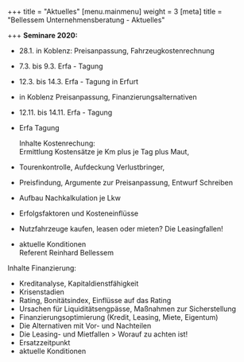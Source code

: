 +++
title = "Aktuelles"
[menu.mainmenu]
weight = 3
[meta]
title = "Bellessem Unternehmensberatung - Aktuelles"

+++
**Seminare 2020:**

* 28.1. in Koblenz: Preisanpassung, Fahrzeugkostenrechnung
* 7.3. bis 9.3. Erfa - Tagung
* 12.3. bis 14.3. Erfa - Tagung in Erfurt
* in Koblenz Preisanpassung, Finanzierungsalternativen
* 12.11. bis 14.11. Erfa - Tagung
* Erfa Tagung  
     
  Inhalte Kostenrechung:  
  Ermittlung Kostensätze je Km plus je Tag plus Maut,


* Tourenkontrolle, Aufdeckung Verlustbringer,
* Preisfindung, Argumente zur Preisanpassung, Entwurf Schreiben
* Aufbau Nachkalkulation je Lkw
* Erfolgsfaktoren und Kosteneinflüsse
* Nutzfahrzeuge kaufen, leasen oder mieten? Die Leasingfallen!
* aktuelle Konditionen  
  Referent Reinhard Bellessem

Inhalte Finanzierung:

* Kreditanalyse, Kapitaldienstfähigkeit
* Krisenstadien
* Rating, Bonitätsindex, Einflüsse auf das Rating
* Ursachen für Liquiditätsengpässe, Maßnahmen zur Sicherstellung
* Finanzierungsoptimierung (Kredit, Leasing, Miete, Eigentum)
* Die Alternativen mit Vor- und Nachteilen
* Die Leasing- und Mietfallen > Worauf zu achten ist!
* Ersatzzeitpunkt
* aktuelle Konditionen